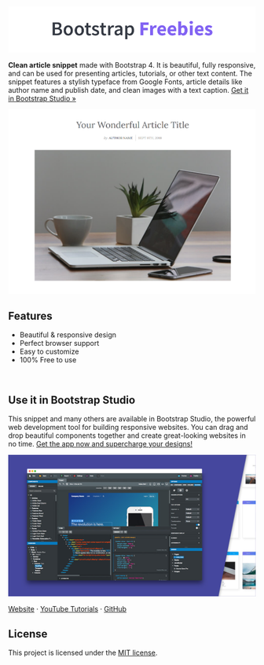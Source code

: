 

[![Bootstrap Freebies](/readme-images/github-bootstrap-freebies.png)](https://github.com/topics/bootstrap-freebies/) 

**Clean article snippet** made with Bootstrap 4. It is beautiful, fully responsive, and can be used for presenting articles, tutorials, or other text content. The snippet features a stylish typeface from Google Fonts, article details like author name and publish date, and clean images with a text caption. [Get it in Bootstrap Studio &raquo;](https://bootstrapstudio.io)

[![Article Clean](/readme-images/screenshot.png)](https://bootstrapstudio.io) 

## Features

* Beautiful & responsive design
* Perfect browser support
* Easy to customize
* 100% Free to use

<br>

## Use it in Bootstrap Studio

This snippet and many others are available in Bootstrap Studio, the powerful web development tool for building responsive websites. You can drag and drop beautiful components together and create great-looking websites in no time. [Get the app now and supercharge your designs!](https://bootstrapstudio.io)

[![Bootstrap Studio Banner](/readme-images/bootstrap-studio-banner.jpg)](https://bootstrapstudio.io/)

[Website](https://bootstrapstudio.io/) &middot; [YouTube Tutorials](https://www.youtube.com/BootstrapStudioApp) &middot; [GitHub](https://github.com/bootstrapstudio) 

## License

This project is licensed under the [MIT license](LICENSE).